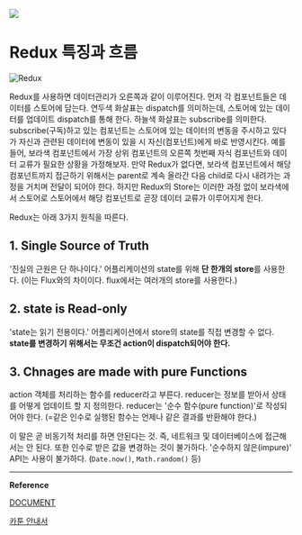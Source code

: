 ![](https://camo.githubusercontent.com/f28b5bc7822f1b7bb28a96d8d09e7d79169248fc/687474703a2f2f692e696d6775722e636f6d2f4a65567164514d2e706e67)


# Redux 특징과 흐름

![Redux](https://cdn.css-tricks.com/wp-content/uploads/2016/03/redux-article-3-03.svg)

Redux를 사용하면 데이터관리가 오른쪽과 같이 이루어진다. 먼저 각 컴포넌트들은 데이터를 스토어에 담는다.
연두색 화살표는 dispatch를 의미하는데, 스토어에 있는 데이터를 업데이트 dispatch를 통해 한다. 하늘색 화살표는 subscribe를 의미한다. subscribe(구독)하고 있는 컴포넌트는 스토어에 있는 데이터의 변동을 주시하고 있다가 자신과 관련된 데이터에 변동이 있을 시 자신(컴포넌트)에게 바로 반영시킨다. 예를 들어, 보라색 컴포넌트에서 가장 상위 컴포넌트의 오른쪽 첫번째 자식 컴포넌트와 데이터 교류가 필요한 상황을 가정해보자. 만약 Redux가 없다면, 보라색 컴포넌트에서 해당 컴포넌트까지 접근하기 위해서는 parent로 계속 올라간 다음 child로 다시 내려가는 과정을 거치며 전달이 되어야 한다. 하지만 Redux의 Store는 이러한 과정 없이 보라색에서 스토어로 스토어에서 해당 컴포넌트로 곧장 데이터 교류가 이루어지게 한다.

Redux는 아래 3가지 원칙을 따른다.

## 1. Single Source of Truth

'진실의 근원은 단 하나이다.' 어플리케이션의 state를 위해 **단 한개의 store**를 사용한다. (이는 Flux와의 차이이다. flux에서는 여러개의 store를 사용한다.)

## 2. state is Read-only

'state는 읽기 전용이다.' 어플리케이션에서 store의 state를 직접 변경할 수 없다. **state를  변경하기 위해서는 무조건 action이 dispatch되어야 한다.**

## 3. Chnages are made with pure Functions

action 객체를 처리하는 함수를 reducer라고 부른다. reducer는 정보를 받아서 상태를 어떻게 업데이트 할 지 정의한다. reducer는 '순수 함수(pure function)'로 작성되어야 한다. (=같은 인수로 실행된 함수는 언제나 같은 결과를 반환해야 한다.)

이 말은 곧 비동기적 처리를 하면 안된다는 것. 즉, 네트워크 및 데이터베이스에 접근해서는 안 된다. 또한 인수로 받은 값을 변경하는 것이 불가하다. '순수하지 않은(impure)' API는 사용이 불가하다. (`Date.now()`, `Math.random()` 등)


---

**Reference**

[DOCUMENT](https://deminoth.github.io/redux/)

[카툰 안내서](http://bestalign.github.io/2015/10/26/cartoon-intro-to-redux/)



